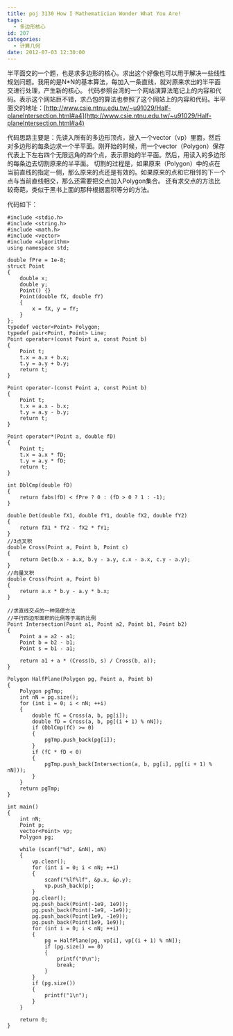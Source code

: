 ```yaml
---
title: poj 3130 How I Mathematician Wonder What You Are!
tags:
  - 多边形核心
id: 207
categories:
  - 计算几何
date: 2012-07-03 12:30:00
---
```


半平面交的一个题，也是求多边形的核心。求出这个好像也可以用于解决一些线性规划问题。我用的是N*N的基本算法，每加入一条直线，就对原来求出的半平面交进行处理，产生新的核心。
代码参照台湾的一个网站演算法笔记上的内容和代码。表示这个网站巨不错，求凸包的算法也参照了这个网站上的内容和代码。半平面交的地址：[http://www.csie.ntnu.edu.tw/~u91029/Half-planeIntersection.html#a4](http://www.csie.ntnu.edu.tw/~u91029/Half-planeIntersection.html#a4)

代码思路主要是：先读入所有的多边形顶点，放入一个vector（vp）里面，然后对多边形的每条边求一个半平面。刚开始的时候，用一个vector（Polygon）保存代表上下左右四个无限远角的四个点，表示原始的半平面。然后，用读入的多边形的每条边去切割原来的半平面。
切割的过程是，如果原来（Polygon）中的点在当前直线的指定一侧，那么原来的点还是有效的。如果原来的点和它相邻的下一个点与当前直线相交，那么还需要把交点加入Polygon集合。
还有求交点的方法比较奇葩，类似于黑书上面的那种根据面积等分的方法。

代码如下：
``` stylus
#include <stdio.h>
#include <string.h>
#include <math.h>
#include <vector>
#include <algorithm>
using namespace std;

double fPre = 1e-8;
struct Point
{
    double x;
    double y;
    Point() {}
    Point(double fX, double fY)
    {
        x = fX, y = fY;
    }
};
typedef vector<Point> Polygon;
typedef pair<Point, Point> Line;
Point operator+(const Point a, const Point b)
{
    Point t;
    t.x = a.x + b.x;
    t.y = a.y + b.y;
    return t;
}

Point operator-(const Point a, const Point b)
{
    Point t;
    t.x = a.x - b.x;
    t.y = a.y - b.y;
    return t;
}

Point operator*(Point a, double fD)
{
    Point t;
    t.x = a.x * fD;
    t.y = a.y * fD;
    return t;
}

int DblCmp(double fD)
{
    return fabs(fD) < fPre ? 0 : (fD > 0 ? 1 : -1);
}

double Det(double fX1, double fY1, double fX2, double fY2)
{
    return fX1 * fY2 - fX2 * fY1;
}
//3点叉积
double Cross(Point a, Point b, Point c)
{
    return Det(b.x - a.x, b.y - a.y, c.x - a.x, c.y - a.y);
}
//向量叉积
double Cross(Point a, Point b)
{
    return a.x * b.y - a.y * b.x;
}

//求直线交点的一种简便方法
//平行四边形面积的比例等于高的比例
Point Intersection(Point a1, Point a2, Point b1, Point b2)
{
    Point a = a2 - a1;
    Point b = b2 - b1;
    Point s = b1 - a1;

    return a1 + a * (Cross(b, s) / Cross(b, a));
}

Polygon HalfPlane(Polygon pg, Point a, Point b)
{
    Polygon pgTmp;
    int nN = pg.size();
    for (int i = 0; i < nN; ++i)
    {
        double fC = Cross(a, b, pg[i]);
        double fD = Cross(a, b, pg[(i + 1) % nN]);
        if (DblCmp(fC) >= 0)
        {
            pgTmp.push_back(pg[i]);
        }
        if (fC * fD < 0)
        {
            pgTmp.push_back(Intersection(a, b, pg[i], pg[(i + 1) % nN]));
        }
    }
    return pgTmp;
}

int main()
{
    int nN;
    Point p;
    vector<Point> vp;
    Polygon pg;

    while (scanf("%d", &nN), nN)
    {
        vp.clear();
        for (int i = 0; i < nN; ++i)
        {
            scanf("%lf%lf", &p.x, &p.y);
            vp.push_back(p);
        }
        pg.clear();
        pg.push_back(Point(-1e9, 1e9));
        pg.push_back(Point(-1e9, -1e9));
        pg.push_back(Point(1e9, -1e9));
        pg.push_back(Point(1e9, 1e9));
        for (int i = 0; i < nN; ++i)
        {
            pg = HalfPlane(pg, vp[i], vp[(i + 1) % nN]);
            if (pg.size() == 0)
            {
                printf("0\n");
                break;
            }
        }
        if (pg.size())
        {
            printf("1\n");
        }
    }

    return 0;
}
```